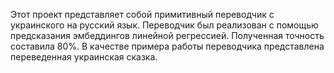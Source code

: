 Этот проект представляет собой примитивный переводчик с украинского на русский язык. Переводчик был реализован с помощью предсказания эмбеддингов линейной регрессией. 
Полученная точность составила 80%.
В качестве примера работы переводчика представлена переведенная украинская сказка.
